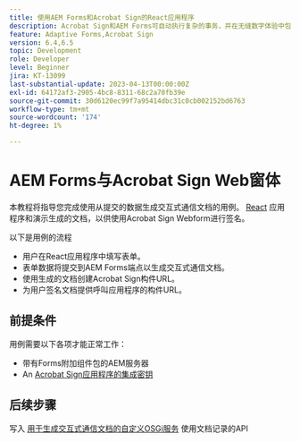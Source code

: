 ```yaml
---
title: 使用AEM Forms和Acrobat Sign的React应用程序
description: Acrobat Sign和AEM Forms可自动执行复杂的事务，并在无缝数字体验中包含法律电子签名。
feature: Adaptive Forms,Acrobat Sign
version: 6.4,6.5
topic: Development
role: Developer
level: Beginner
jira: KT-13099
last-substantial-update: 2023-04-13T00:00:00Z
exl-id: 64172af3-2905-4bc8-8311-68c2a70fb39e
source-git-commit: 30d6120ec99f7a95414dbc31c0cb002152bd6763
workflow-type: tm+mt
source-wordcount: '174'
ht-degree: 1%

---
```


# AEM Forms与Acrobat Sign Web窗体


本教程将指导您完成使用从提交的数据生成交互式通信文档的用例。 [React](https://react.dev/) 应用程序和演示生成的文档，以供使用Acrobat Sign Webform进行签名。

以下是用例的流程

* 用户在React应用程序中填写表单。
* 表单数据将提交到AEM Forms端点以生成交互式通信文档。
* 使用生成的文档创建Acrobat Sign构件URL。
* 为用户签名文档提供呼叫应用程序的构件URL。

## 前提条件

用例需要以下各项才能正常工作：

* 带有Forms附加组件包的AEM服务器
* An [Acrobat Sign应用程序的集成密钥](https://helpx.adobe.com/sign/kb/how-to-create-an-integration-key.html)

## 后续步骤

写入 [用于生成交互式通信文档的自定义OSGi服务](./create-ic-document.md) 使用文档记录的API

